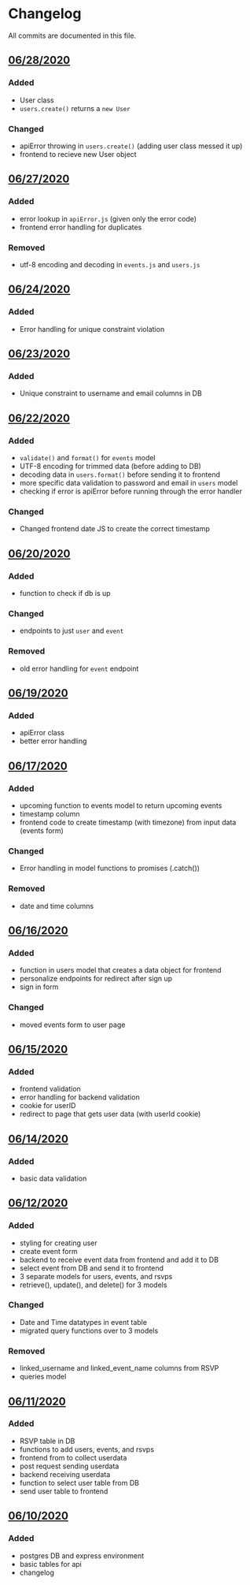 # Changelog
All commits are documented in this file.

## [06/28/2020]
### Added
 - User class
 - `users.create()` returns a `new User`
 
### Changed
 - apiError throwing in `users.create()` (adding user class messed it up)
 - frontend to recieve new User object

## [06/27/2020]
### Added
 - error lookup in `apiError.js` (given only the error code)
 - frontend error handling for duplicates 
### Removed
 - utf-8 encoding and decoding in `events.js` and `users.js`

## [06/24/2020]
### Added
 - Error handling for unique constraint violation

## [06/23/2020]
### Added
 - Unique constraint to username and email columns in DB

## [06/22/2020]
### Added
 - `validate()` and `format()` for `events` model
 - UTF-8 encoding for trimmed data (before adding to DB)
 - decoding data in `users.format()` before sending it to frontend
 - more specific data validation to password and email in `users` model
 - checking if error is apiError before running through the error handler

### Changed
- Changed frontend date JS to create the correct timestamp

## [06/20/2020]
### Added
 - function to check if db is up 

### Changed 
 - endpoints to just `user` and `event`

### Removed
 - old error handling for `event` endpoint 

## [06/19/2020]
### Added
 - apiError class 
 - better error handling

## [06/17/2020]
### Added
 - upcoming function to events model to return upcoming events
 - timestamp column
 - frontend code to create timestamp (with timezone) from input data (events form)

### Changed
 - Error handling in model functions to promises (.catch())

### Removed
 - date and time columns

## [06/16/2020]
### Added
 - function in users model that creates a data object for frontend
 - personalize endpoints for redirect after sign up
 - sign in form 

### Changed 
 - moved events form to user page

## [06/15/2020]
### Added 
 - frontend validation 
 - error handling for backend validation
 - cookie for userID 
 - redirect to page that gets user data (with userId cookie)

## [06/14/2020]
### Added 
 - basic data validation

## [06/12/2020]
### Added
 - styling for creating user
 - create event form
 - backend to receive event data from frontend and add it to DB
 - select event from DB and send it to frontend
 - 3 separate models for users, events, and rsvps
 - retrieve(), update(), and delete() for 3 models

### Changed
 - Date and Time datatypes in event table 
 - migrated query functions over to 3 models

### Removed
 - linked_username and linked_event_name columns from RSVP
 - queries model

## [06/11/2020]
### Added 
 - RSVP table in DB
 - functions to add users, events, and rsvps
 - frontend from to collect userdata
 - post request sending userdata
 - backend receiving userdata
 - function to select user table from DB
 - send user table to frontend

## [06/10/2020]
### Added 
 - postgres DB and express environment
 - basic tables for api
 - changelog

[06/28/2020]: https://github.com/Gbillington1/Events-API/compare/1fe593d..HEAD
[06/27/2020]: https://github.com/Gbillington1/Events-API/compare/d6fbea3..83cd0e4
[06/24/2020]: https://github.com/Gbillington1/Events-API/compare/c064bfc..2245766
[06/23/2020]: https://github.com/Gbillington1/Events-API/compare/e12d10f..95740b2
[06/22/2020]: https://github.com/Gbillington1/Events-API/compare/f366b6c..fadd225
[06/20/2020]: https://github.com/Gbillington1/Events-API/compare/97a7068..1d52998
[06/19/2020]: https://github.com/Gbillington1/Events-API/compare/157fe63..c19ad2c
[06/17/2020]: https://github.com/Gbillington1/Events-API/compare/3087dde..53d97b7
[06/16/2020]: https://github.com/Gbillington1/Events-API/compare/c0d2478..749cb2c
[06/15/2020]: https://github.com/Gbillington1/Events-API/compare/68239d0..bb085bb
[06/14/2020]: https://github.com/Gbillington1/Events-API/compare/34e1f87..34e1f87
[06/12/2020]: https://github.com/Gbillington1/Events-API/compare/0c7c2df..edfc0e1
[06/11/2020]: https://github.com/Gbillington1/Events-API/compare/277c5bf..76c0318
[06/10/2020]: https://github.com/Gbillington1/Events-API/compare/d3b101d..c0e50d9